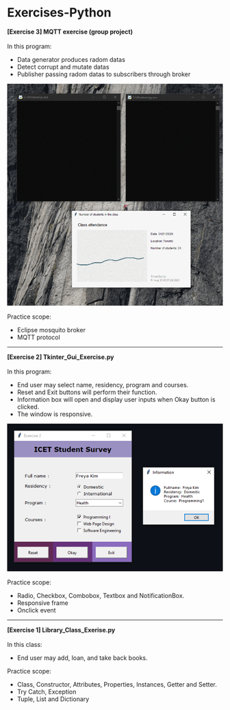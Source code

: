 # Exercises-Python
**[Exercise 3] MQTT exercise (group project)**<br><br>
In this program:
* Data generator produces radom datas 
* Detect corrupt and mutate datas
* Publisher passing radom datas to subscribers through broker

![Tkinter_Gui_Exercise.py](./pictures/mqtt.py.gif?raw=true)

Practice scope:
* Eclipse mosquito broker 
* MQTT protocol
---------------------------------------------------------------------------------
**[Exercise 2] Tkinter_Gui_Exercise.py**<br><br>
In this program:
* End user may select name, residency, program and courses.
* Reset and Exit buttons will perform their function.
* Information box will open and display user inputs when Okay button is clicked. 
* The window is responsive.
 
![Tkinter_Gui_Exercise.py](./pictures/Tkinter_Gui_Exercise.py.png?raw=true)

Practice scope:
* Radio, Checkbox, Combobox, Textbox and NotificationBox.
* Responsive frame
* Onclick event
---------------------------------------------------------------------------------
**[Exercise 1] Library_Class_Exerise.py**<br><br>
In this class:
* End user may add, loan, and take back books.

Practice scope:
* Class, Constructor, Attributes, Properties, Instances, Getter and Setter.
* Try Catch, Exception
* Tuple, List and Dictionary
